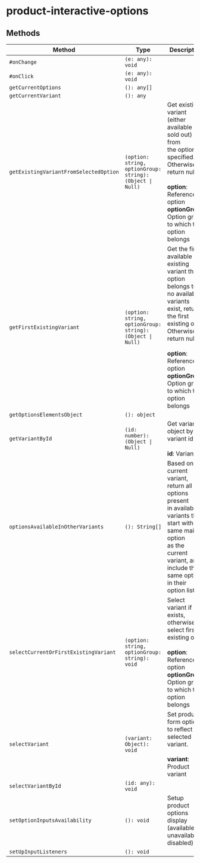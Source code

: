 # product-interactive-options

## Methods

| Method                                 | Type                                             | Description                                      |
|----------------------------------------|--------------------------------------------------|--------------------------------------------------|
| `#onChange`                            | `(e: any): void`                                 |                                                  |
| `#onClick`                             | `(e: any): void`                                 |                                                  |
| `getCurrentOptions`                    | `(): any[]`                                      |                                                  |
| `getCurrentVariant`                    | `(): any`                                        |                                                  |
| `getExistingVariantFromSelectedOption` | `(option: string, optionGroup: string): (Object \| Null)` | Get existing variant (either available or sold out) from<br />the option specified. Otherwise return null.<br /><br />**option**: Reference option<br />**optionGroup**: Option group to which the option belongs |
| `getFirstExistingVariant`              | `(option: string, optionGroup: string): (Object \| Null)` | Get the first available existing variant the option belongs to. If<br />no available variants exist, return the first existing one. Otherwise<br />return null.<br /><br />**option**: Reference option<br />**optionGroup**: Option group to which the option belongs |
| `getOptionsElementsObject`             | `(): object`                                     |                                                  |
| `getVariantById`                       | `(id: number): (Object \| Null)`                 | Get variant object by variant id<br /><br />**id**: Variant id |
| `optionsAvailableInOtherVariants`      | `(): String[]`                                   | Based on the current variant, return all options present<br />in available variants that start with the same main option<br />as the current variant, and include the same options in their<br />option list. |
| `selectCurrentOrFirstExistingVariant`  | `(option: string, optionGroup: string): void`    | Select variant if exists, otherwise select first existing one.<br /><br />**option**: Reference option<br />**optionGroup**: Option group to which the option belongs |
| `selectVariant`                        | `(variant: Object): void`                        | Set product form options to reflect the selected variant.<br /><br />**variant**: Product variant |
| `selectVariantById`                    | `(id: any): void`                                |                                                  |
| `setOptionInputsAvailability`          | `(): void`                                       | Setup product options display (available, unavailable, disabled) |
| `setUpInputListeners`                  | `(): void`                                       |                                                  |
